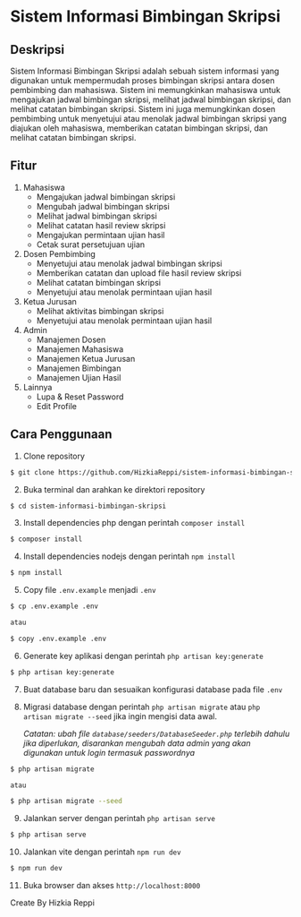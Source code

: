 # Sistem Informasi Bimbingan Skripsi

## Deskripsi

Sistem Informasi Bimbingan Skripsi adalah sebuah sistem informasi yang digunakan untuk mempermudah proses bimbingan skripsi antara dosen pembimbing dan mahasiswa. Sistem ini memungkinkan mahasiswa untuk mengajukan jadwal bimbingan skripsi, melihat jadwal bimbingan skripsi, dan melihat catatan bimbingan skripsi. Sistem ini juga memungkinkan dosen pembimbing untuk menyetujui atau menolak jadwal bimbingan skripsi yang diajukan oleh mahasiswa, memberikan catatan bimbingan skripsi, dan melihat catatan bimbingan skripsi.

## Fitur

1. Mahasiswa
    - Mengajukan jadwal bimbingan skripsi
    - Mengubah jadwal bimbingan skripsi
    - Melihat jadwal bimbingan skripsi
    - Melihat catatan hasil review skripsi
    - Mengajukan permintaan ujian hasil
    - Cetak surat persetujuan ujian
2. Dosen Pembimbing
    - Menyetujui atau menolak jadwal bimbingan skripsi
    - Memberikan catatan dan upload file hasil review skripsi
    - Melihat catatan bimbingan skripsi
    - Menyetujui atau menolak permintaan ujian hasil
3. Ketua Jurusan
    - Melihat aktivitas bimbingan skripsi
    - Menyetujui atau menolak permintaan ujian hasil
4. Admin
    - Manajemen Dosen
    - Manajemen Mahasiswa
    - Manajemen Ketua Jurusan
    - Manajemen Bimbingan
    - Manajemen Ujian Hasil
5. Lainnya
    - Lupa & Reset Password
    - Edit Profile

## Cara Penggunaan

1. Clone repository

```bash
$ git clone https://github.com/HizkiaReppi/sistem-informasi-bimbingan-skripsi.git
```

2. Buka terminal dan arahkan ke direktori repository

```bash
$ cd sistem-informasi-bimbingan-skripsi
```

3. Install dependencies php dengan perintah `composer install`

```bash
$ composer install
```

4. Install dependencies nodejs dengan perintah `npm install`

```bash
$ npm install
```

5. Copy file `.env.example` menjadi `.env`

```bash
$ cp .env.example .env

atau

$ copy .env.example .env
```

6. Generate key aplikasi dengan perintah `php artisan key:generate`

```bash
$ php artisan key:generate
```

7. Buat database baru dan sesuaikan konfigurasi database pada file `.env`

8. Migrasi database dengan perintah `php artisan migrate` atau `php artisan migrate --seed` jika ingin mengisi data awal.

    _Catatan: ubah file `database/seeders/DatabaseSeeder.php` terlebih dahulu jika diperlukan, disarankan mengubah data admin yang akan digunakan untuk login termasuk passwordnya_

```bash
$ php artisan migrate

atau

$ php artisan migrate --seed
```

9. Jalankan server dengan perintah `php artisan serve`

```bash
$ php artisan serve
```

10. Jalankan vite dengan perintah `npm run dev`

```bash
$ npm run dev
```

11. Buka browser dan akses `http://localhost:8000`

Create By Hizkia Reppi
